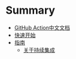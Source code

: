 # Summary

* [GitHub Action中文文档](README.md)
* [快速开始](01快速开始.md)
* [指南](02指南/README.md)
	* [关于持续集成](02指南/01关于持续集成.md)
